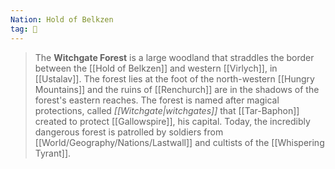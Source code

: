 ```yaml
---
Nation: Hold of Belkzen
tag: 🌲
---
```

> The **Witchgate Forest** is a large woodland that straddles the border between the [[Hold of Belkzen]] and western [[Virlych]], in [[Ustalav]]. The forest lies at the foot of the north-western [[Hungry Mountains]] and the ruins of [[Renchurch]] are in the shadows of the forest's eastern reaches. The forest is named after magical protections, called *[[Witchgate|witchgates]]* that [[Tar-Baphon]] created to protect [[Gallowspire]], his capital. Today, the incredibly dangerous forest is patrolled by soldiers from [[World/Geography/Nations/Lastwall]] and cultists of the [[Whispering Tyrant]].









